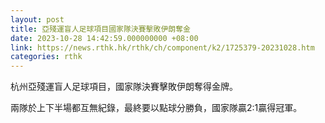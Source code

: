 ```yaml
---
layout: post
title: 亞殘運盲人足球項目國家隊決賽擊敗伊朗奪金
date: 2023-10-28 14:42:59.000000000 +08:00
link: https://news.rthk.hk/rthk/ch/component/k2/1725379-20231028.htm
categories: rthk
---
```


杭州亞殘運盲人足球項目，國家隊決賽擊敗伊朗奪得金牌。

兩隊於上下半場都互無紀錄，最終要以點球分勝負，國家隊贏2:1贏得冠軍。
